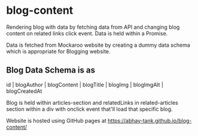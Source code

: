 # blog-content

Rendering blog with data by fetching data from API and changing blog content on related links click event. Data is held within a Promise.

Data is fetched from Mockaroo website by creating a dummy data schema which is appropriate for Blogging website.

## Blog Data Schema is as <br>

id | blogAuthor | blogContent | blogTitle | blogImg | blogImgAlt | blogCreatedAt

Blog is held within articles-section and relatedLinks in related-articles section within a div with onclick event that'll load that specific blog.

Website is hosted using GitHub pages at https://abhay-tank.github.io/blog-content/
